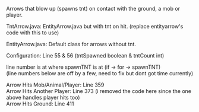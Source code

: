 Arrows that blow up (spawns tnt) on contact with the ground, a mob or player.  

TntArrow.java: EntityArrow.java but with tnt on hit.  (replace entityarrow's code with this to use)

EntityArrow.java: Default class for arrows without tnt.  

Configuration: Line 55 & 56 (tntSpawned boolean & tntCount int)  

line number is at where spawnTNT is at (if -> for -> spawnTNT)  
(line numbers below are off by a few, need to fix but dont got time currently)  
  
Arrow Hits Mob/Animal/Player: Line 359  
Arrow Hits Another Player: Line 373 (i removed the code here since the one above handles player hits too)  
Arrow Hits Ground: Line 411  
